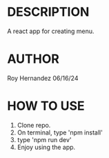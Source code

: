 # DESCRIPTION

A react app for creating menu.

# AUTHOR

Roy Hernandez
06/16/24

# HOW TO USE

1. Clone repo.
2. On terminal, type 'npm install'
3. type 'npm run dev'
4. Enjoy using the app.
